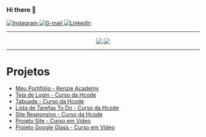 ### Hi there 👋


<a href="https://www.instagram.com/genilsoncavalcantedeoliveira/" target="_blank">
<img src="https://img.shields.io/badge/Instagram-15AB89.svg?&style=flat-square&logo=instagram&logoColor=black" alt="Instagram">
</a>

<a href="https://img.shields.io/badge/-gmail-c14438?style=flat-square&logo=Gmail&logoColor=white&link=mailto:genilson.cavalcante105@gmail.com" target="_blank">
<img src="https://img.shields.io/badge/Gmail-%23E4405F.svg?&style=flat-square&logo=Gmail&logoColor=blue" alt="G-mail">
</a>

<a href="https://www.linkedin.com/in/genilson-cavalcante-de-oliveira/" target="_blank">
<img src="https://img.shields.io/badge/Genilson_Cavalcante-blue.svg?&style=flat-square&logo=linkedin&logoColor=black" alt="Linkedin">
</a>





---


<div align="center">

<a href="https://genilsoncavalcante.github.io" align="center" target="_blank">
   <img align="center" src="https://github-readme-stats.vercel.app/api?username=GenilsonCavalcante&show_icons=true&theme=highcontrast">
</a>

<a href="https://genilsoncavalcante.github.io" align="center" target="_blank">
   <img align="center" src="https://github-readme-stats.vercel.app/api/top-langs/?username=GenilsonCavalcante&layout=compact&show_icons=true&theme=tokyonight">
</a>

</div>


---

<h1>Projetos</h1>

* <a href="https://genilsoncavalcante.github.io/" target="_blank">Meu Portifólio - Kenzie Academy</a>
* <a href="https://genilsoncavalcante.github.io/CursoHTML5-HCODE/Projeto-Tela-de-Login/index.html" target="_blank">Tela de Login - Curso da Hcode</a>
* <a href="https://genilsoncavalcante.github.io/CursoHTML5-HCODE/Projeto-Tabuada/tabuada.html" target="_blank">Tabuada - Curso da Hcode</a>
* <a href="https://genilsoncavalcante.github.io/CursoHTML5-HCODE/Projeto-Lista-de-Tarefas-To-Do/lista.html" target="_blank">Lista de Tarefas To Do - Curso da Hcode</a>
* <a href="https://genilsoncavalcante.github.io/CursoHTML5-HCODE/Projeto-Site-Responsivo/index.html" target="_blank">Site Responsivo - Curso da Hcode</a>
* <a href="https://genilsoncavalcante.github.io/projeto-site/" target="_blank">Projeto Site - Curso em Vídeo</a>
* <a href="https://genilsoncavalcante.github.io/Site-Google-Glass/index.html" target="_blank">Projeto Google Glass - Curso em Vídeo</a>






<!--
![GitHub followers](https://img.shields.io/github/followers/GenilsonCavalcante?style=dark)
-->

<!--

[![Gmail Badge](https://img.shields.io/badge/-gmail-c14438?style=flat-square&logo=Gmail&logoColor=white&link=mailto:genilson.cavalcante105@gmail.com)](genilson.cavalcante105@gmail.com)

<a href="https://www.linkedin.com/in/genilson-cavalcante-de-oliveira/">
<img src="https://devicon.dev/devicon.git/icons/linkedin/linkedin-original-wordmark.svg" alt="Linkedin" width="70">
</a>

-->


<!--
www.linkedin.com/in/genilson-cavalcante-de-oliveira - Linkedin

http://buscatextual.cnpq.br/buscatextual/visualizacv.do?id=K9714202E8 - Currículo Lattes

display="block" margin-left="auto" margin-right="auto"

-->




<!--

---

![Genilson's github stats](https://github-readme-stats.vercel.app/api?username=GenilsonCavalcante&show_icons=true&theme=highcontrast)
[![Top Langs](https://github-readme-stats.vercel.app/api/top-langs/?username=GenilsonCavalcante&layout=compact&show_icons=true&theme=tokyonight)](https://github.com/GenilsonCavalcante)

---

-->





<!--
Melhores cores: dark, tokyonight, cobalt, synthwave, highcontrast, dracula
-->

<!--
- 🔭 I’m currently working on ...
- 🌱 I’m currently learning ...
- 👯 I’m looking to collaborate on ...
- 🤔 I’m looking for help with ...
- 💬 Ask me about ...
- 📫 How to reach me: ...
- 😄 Pronouns: ...
- ⚡ Fun fact: ... 
-->
 
